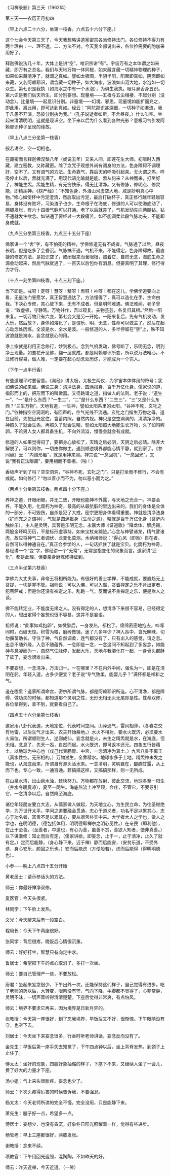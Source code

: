 
《习禅录影》第三天（1962年）

第三天――农历正月初四

（早上六点二十六分，坐第一枝香。六点五十六分下座。）

这个七会今天第三天了，今天我想略讲道家密宗各派修持法门。各位修持不得力有两个理由：一、理不透。二、方法不对。今天我全部说出来，各位捡需要的酌加采用好了。

释迦佛说法几十年，大体上是讲“空”。唯识宗讲“有”。宇宙万有之本体谓之如来藏，即万有之总名。我们与天地万物一体同根，如来藏含藏一切精神物理的种子，如果如来藏清净了，就谓之真如。譬如太极图，半阴半阳，阳面即真如，阴面即如来藏，又名阿赖耶识，谓含藏一切种子，如大海水，波浪如山河大地，水泡如一切众生。第七识是我执（如海水之中有一个水泡），为俱生我执。眼耳鼻舌身五识。第六识是我们后天所生，即分别妄想。现量境――五根与五尘相接，不起分别（没动念）。比量境――起意识分别。非量境――幻境、邪思。现量境如能扩而充之，即此用，离此用，即可达到真如。经云：“阿陀那识甚深细，一切种子如瀑流，我于凡愚不开演，恐彼分别执为我。”（孔子说逝者如斯，不舍昼夜。）什么叫空。坐起来清清明明，这就是现识空。坐下来以后为什么看到各种光影？意根习气引发阿赖耶识种子呈现的缘故。

（早上八点三分坐第一枝香）

般若讲空，空一切相也。

在藏密而言释迦佛涅槃八年（或说五年）又来人间，即莲花生大师。初唐时入西藏，建立密教，又称藏密。除了念咒子观想外尚有调身的方法，色身障碍不调理好，空不了。又有调气的方法。生命靠气，靠后天的呼吸引起来。无火谓之炁，呼吸停止以后，炁就充满了。用现代语比喻就是能。炁从何来？从神而来，打坐好了，神能生炁，炁能生精，有无穷快乐，得无比清净。又有修脉，修明点、修灵能，即精炁神。《楞严经》：“不知色身，外洎山河虚空大地，咸是妙明真心中物。”修心如使杯中污泥澄清，然后取出污泥，最后打破杯子，真正修行越年轻越容易，身体没有败坏，习染渣子也少。生命根子在海底，修道的人可以使海底动了，两腿发胀，有六十四根气脉可以打通。老了以后就差了，气机发动先向两腿钻，钻不通就发生欲念。如钻通了要经过一大段痛苦，如不能调柔此段气脉功夫，不能即身成就。

（九点三分坐第三枝香。九点三十五分下座）

佛家讲一个“舍”字，有不怕死的精神，学佛修道无有不成者。气脉通了以后，昼夜长明。但是吃多了会昏沉。气脉搞不通，气机不来，不能得定，色身障碍故。最直捷的修定方法，是把识空了，或闭起来而舍眼根，照着它，自然无念，海底生命之源会动起来，然后气脉就通了，一百天以后包你有消息。但要真明了其理，修行得力才行。

（十点一刻坐第四枝香。十点三刻下座。）

当下即是。戒呀！定呀！慧呀！精呀！炁呀！神呀！都在这儿。学佛学道要向上看，无量法门誓愿学，真正智慧通达了，方法懂得了，真可以造化在手，生命由我。下决心专修，其心放下来，无有不成者。但是明师难遇。佛法难闻，老子曾说：“致虚极，守静笃。万物并作，吾以观复。夫物芸芸，各复归其根。”然后一阳来复。一切万物只有六变，第七变又是另一开始。一阳来复后，先有气机发动，发大乐，然后放下，身体如溶化了，是谓乐、明、无念，性命可以做主了。然后在起心动念处历炼。全波是水，全水是波。一般修道的人，多半停留在“空”上，殊不知波浪就是海水，妄念就是心的用。

净土宗就是利用正念修行，妙到极点。念到气机发动，佛号断了，乐明无念，明到净土现量。如要花开见佛，翻一层就成。都是阿赖耶识所变，所以说万法唯心。不过修行容易，做人难，一定要在起心动念处历炼，才能成为一个完人。

（下午一点半行香）

有些道理平时要留意。《易经》讲太极，太极生两仪，为宇宙本体体用的符号；犹如佛说的如来藏。佛说三身：清净法身、圆满报身、百千万亿化身。儒家说的道，指形而上的，把形而下的叫做器。又径路谓之道，指做人的法则。老子说：“道生一”，“一”是什么东西？“一生二”，“二”是什么东西？“二生三”，“三”又是什么东西？“三生万物”。天地有道，一生神，譬如太阳系里的太阳。“谷神不死，玄牝之门。”谷神指空空洞洞的，有回声的，空气光线不流通。玄牝之门指生万物之母。道在目前，先把目光定住，含蓄内照，自然内视。神只是空空洞洞的，清清净净的。神照久了就会生炁，再照久了就会生精，譬如太阳照大地能生长万物，久了如鸡孵卵。不论男人女人都具备生机，不向外流溢，慢慢会就会有成就。

修道的人如果觉得闷了，要把身心放松了，天晴之后必阴，天阴之后必晴。除非大解脱了，可以则你，一切由你做主，遇到顺逆境界都能心情平静，就到家了。《参同契》云：“内照形躯”，就是用神来照。禅宗说“一念回机”，“一念回光”。又说“我有正法眼藏”，要用相而不着相。（啪！）

香板声听到了吗？空空洞洞，“谷神不死，玄牝之门”。只是打坐而不修行，不会有成就。如何修行？“勿以善小而不为，勿以恶小而为之。”

（两点十分坐第五枝香。两点四十分下座。）

养神之道，开眼闭眼，并无二致，开眼也能神不外露，与天地之光合一。神要会养，不能久用，化腐朽为神奇，最高的从最肮脏的里边出来的。我们的身体是全体的一部分，不可毁伤，自杀是犯了大戒，密宗更把身体看得重要。神就是清净法身（扩而充之之谓神），气就是圆满报身（生命之源），精就是百千万亿化身（菩萨内触妙乐），主人是灵明，宾客是乐明无念，永嘉大师《证道歌》“降龙体、解虎锡，两股金环鸣历历，不是标形虚事持，如来宝杖亲踪迹。”心念与神譬诸龙，精气譬诸虎，故应将神气二者调伏，龙变化莫测。木纳祖师说：“得心风（即炁）自在者，自然可以得神通自在。”真正会参学的人，一句话抓住了就是宝贝。化腐朽为神奇，易经讲一个“变”字，佛经讲一个“无常”，无常是指变化的现象而言。道家讲“迁化”，都是此理。但要亲身磨炼修持证到。

（三点半坐第六枝香）

学佛为大丈夫事，非帝王将相所能为。有很好的善士学禅，不能成就，要直趋无上菩提，一切是非不管。祖师说：可以入佛、可以入魔，贪着禅定之乐不肯出定者，犯菩萨戒；但是你还没有禅定之乐，乱跑一气，反而说不贪禅定之乐，便是欺人之谈。

佛不能转定业，不能度无缘之人。没有得定的人，想清净下来很不容易，已经得定的人，想出定得个妄想也很不容易，这并不是妄语。

祖师说：“此事如鸡抱卵”，如微醉后，一身发热，都松了。绵绵密密地抱去，啐啄同时，石破天惊。积雪为粮，磨砖做镜，迷了几多年少？神入炁中，含光昧昧，切勿揠苗助长。守住了神，气自然调柔，连气都没有了，只有出入的感觉，谓之息。出息不随外缘，入息不随蕴界，一息即是一念，一念这间不知起到了多妄念，如能神与息凝而为一，自然气住脉停，发起大乐，天地与我溶化在一起，一身骨头都酥了软了，妄念很难出来。

不要妄想，一念清净，万法归一。一在哪里？不在内外中间，强名为一，即是在清明在躬。年轻入道，占多少便宜？老子说“专气致柔，能婴儿乎？”满怀都是祥和之气。

道在哪里？道家所谓命宫，密宗所谓气脉，都是阿赖耶识所造。心不清净，都是障碍，做功夫的时候，都知道那个灵明之性，无形无相无头无尾即是性。性命双修，各位拿得到，拿不到，就要看自己了。

（四点五十六分坐第七枝香）

道家用八卦代表道，天地定位，代表时间空间。山泽通气，雷风相薄，（冬春之交有地雷，以后生气才出来，农夫开始耕地。）水火不相射，要水火既济，必须要水火易位，所谓顺则生人，逆则成仙。妄念就是火，未生之精炁就是水，在海底，但无相。念息了，先天一炁，自然而起。水火既济，即可返本还元。四象五行皆藉土，以地球为中心也（戊己代表肠胃、中宫，一念清净为真土。）九宫八卦不离壬（真水性空。无形相的。）万物滋生，全靠精水。地球水多于土地。精炁神未发之能也，从海底而来，所谓自有源头活水来。一念清明，灵明自在，醍醐甘露，从上而下也。专心一致，一通百通。若搞搞这样，又搞搞那样，则一无所成。

在山泉水清，出山泉水浊，赶快努力。万物都在放射，彼此交流，地球冬至一阳生（井水冬暖夏凉），夏至一阴生。海底热流上冲至顶，会疼，不管它，不要导引它，一念清净以后，自然降至海底。

诸位年轻朋友要立大志，从儒家做人做起，为天地立心，为生民立命，为往圣继绝学，为万世开太平。学问之道要融会贯通，志心于道义者，功名不足以累其心，志心于功名者，富贵不足以累其心，要从艰苦朴实中来。大学者大人之学也，做人之学也，在明明德，（德包括体用，明明德即禅宗之明心见性。）在亲民（即利他），在止于至善。（至善者，中道也，有心为善，虽善不赏，善欲人知者，便非真善。）以下讲渐修：知止而后有定，（儒家讲欲，即妄念，止于一，止于清净，止久了就有定。）定而后能静，（身心静下来，近于禅）静而后能安，（安贫乐道，不受外诱，身心安乐，颜回之乐也。）安而后能虑（方便般若），虑而后能得（得明明德也）。

小参――晚上八点四十五分开始

黄老居士：请示参话头的方法。

师云：你最好禅净双修。

夏医官：今天头很紧。

林同学：下午脸上发热。

文光：今天醒来后有一段空白。

程局长：今天下午两座很好。

张同学：背后很疼，晚饭后心情很沉重。

师云：好好打坐，智慧只有向定中求。

鲁居士：希望把下午的点心取消了，多打一次坐。

师云：要自己管理严一些，不要放松。

唐君：坐起来妄念很少，下午出外一次，还能保持这们样子，自己觉得有进步。吃了老师的药以后，大转变，眼睛没有守，气向下降，手脚都不觉得了，心非常静，灵明不昧，一切声音听得清清楚楚。下座后觉得非常爽，有点怕风。

师云：境界不要求它再来，因为境界是日新月异的。

张教授：今天第一座很好，到了忘我境界，早饭后又不好，很惭愧。下午眼睛没有守，也空下去。

刘居士：今天坐下来妄念很多，行香时听老师讲话，妄念反而没有了。

金先生：早饭后第一座手失去知觉了，下午四点钟以后，坐上背脊发热，到颈子上止住了。

傅太太：坐好的现象，四肢好象抽缩的样子，下座下不来，又继续人坐了一会儿，费了好大的力量才下座。

汤小姐：气上来头很胀疼，妄念也少了。

师云：下次头疼得厉害的时候告诉我，不要强忍。

杨太太：今天老师所讲的完全不懂，完全没用，只是能静下来。

萧先生：腿子好一点，希望多一点。

傅居士：妄想少，也没有昏沉，好象冬日阳光照耀着一样，觉得有些进步。

杨管老：早上三座都很好，两膝发胀。

谢教授：念来不续。

项教官：下午用回光返照，混陶陶，不如昨天的好。

师云：昨天近禅，今天近道。（一笑）